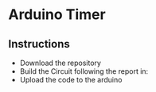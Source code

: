 # Arduino Timer

## Instructions
- Download the repository
- Build the Circuit following the report in:
- Upload the code to the arduino
